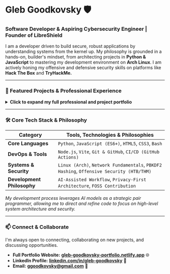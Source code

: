 # Gleb Goodkovsky 🛡️
### Software Developer & Aspiring Cybersecurity Engineer | Founder of LibreShield

I am a developer driven to build secure, robust applications by understanding systems from the kernel up. My philosophy is grounded in a hands-on, builder's mindset, from architecting projects in **Python & JavaScript** to mastering my development environment on **Arch Linux**. I am actively honing my offensive and defensive security skills on platforms like **Hack The Box** and **TryHackMe.**

---

### 🚀 Featured Projects & Professional Experience

<details>
<summary><strong>Click to expand my full professional and project portfolio</strong></summary>

---

#### 💼 Professional Experience

-   **Founder & Lead Developer** | **[LibreShield Browser Extension](https://github.com/GlebGoodkovsky/libreshield)**
    -   Engineered and shipped a security-focused browser extension, now validated and published on the **[official Mozilla Firefox Add-on Store](https://addons.mozilla.org/en-US/firefox/addon/libreshield/)**.
    -   Managed the full software development lifecycle, from architectural design (including a PBKDF2-based security model) to a successful professional review.

-   **Contract Web Developer** | **Ultima Soft**
    -   Architecting and building the official website for a private indie game studio, focusing on responsive design, modern UI/UX, and performance optimization.

-   **IT & Cybersecurity Operations Assistant** | **St. Thomas Aquinas Regional Secondary School, IT Dept.**
    -   Gaining foundational, hands-on experience in a live IT environment, contributing to operational maintenance, network monitoring, and security protocol implementation.

---

#### 💻 Project Portfolio

-   **LibreShield Browser Extension** 🛡️
    -   A security and privacy tool built with Vanilla JavaScript and the WebExtensions API.
    -   **Links:** **[View Code](https://github.com/GlebGoodkovsky/libreshield)** | **[View on Mozilla Add-on Store](https://addons.mozilla.org/en-US/firefox/addon/libreshield/)**

-   **Note-Taking Web App** 🗒️
    -   A responsive front-end web app with a CI/CD pipeline automated by GitHub Actions.
    -   **Links:** **[View Code](https://github.com/GlebGoodkovsky/my-note-app-pro)** | **[Live Demo](https://glebgoodkovsky.github.io/my-note-app-pro/)**

-   **Desktop Reminder App** 🔔
    -   A secure, offline-first desktop application built with Python and Tkinter.
    -   **Links:** **[View Code](https://github.com/GlebGoodkovsky/simple-reminder-app)**

</details>

---

### 🛠️ Core Tech Stack & Philosophy

| Category              | Tools, Technologies & Philosophies                                                |
| --------------------- | --------------------------------------------------------------------------------- |
| **Core Languages**    | `Python`, `JavaScript (ES6+)`, `HTML5`, `CSS3`, `Bash`                             |
| **DevOps & Tools**    | `Node.js`, `Vite`, `Git & GitHub`, `CI/CD (GitHub Actions)`                       |
| **Systems & Security**| `Linux (Arch)`, `Network Fundamentals`, `PBKDF2 Hashing`, `Offensive Security (HTB/THM)` |
| **Development Philosophy** | `AI-Assisted Workflow`, `Privacy-First Architecture`, `FOSS Contribution`     |

*My development process leverages AI models as a strategic pair programmer, allowing me to direct and refine code to focus on high-level system architecture and security.*

---

### 📫 Connect & Collaborate

I'm always open to connecting, collaborating on new projects, and discussing opportunities.

-   **Full Portfolio Website:** **[gleb-goodkovsky-portfolio.netlify.app](https://gleb-goodkovsky-portfolio.netlify.app/)** 🌐
-   **LinkedIn Profile:** **[linkedin.com/in/gleb-goodkovsky](https://www.linkedin.com/in/gleb-goodkovsky)** 🔗
-   **Email:** **ggoodkovsky@gmail.com** 📧
